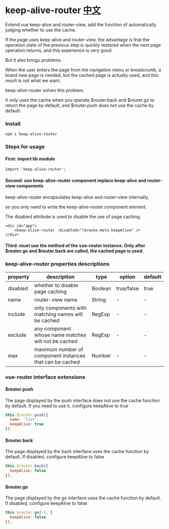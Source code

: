 # keep-alive-router  [中文](./README-CH.md)
Extend vue keep-alive and router-view, add the function of automatically judging whether to use the cache. 

If the page uses keep-alive and router-view, the advantage is that the operation state of the previous step is quickly restored when the next page operation returns, and this experience is very good. 

But it also brings problems. 

When the user enters the page from the navigation menu or breadcrumb, a brand new page is needed, but the cached page is actually used, and this result is not what we want. 

keep-alive-router solves this problem. 

It only uses the cache when you operate $router.back and $router.go to return the page by default, and $router.push does not use the cache by default.

### Install
```npm i keep-alive-router```

### Steps for usage

#### First: import lib module

```
import 'keep-alive-router';
```

#### Second: use keep-alive-router component replace keep-alive and router-view components

keep-alive-router encapsulates keep-alive and router-view internally, 

so you only need to write the keep-alive-router component element.

The disabled attribute is used to disable the use of page caching.

```
<div id="app">
    <keep-alive-router :disabled="!$route.meta.keepAlive" />
</div>
```

#### Third: must use the method of the vue-router instance. Only after $router.go and $router.back are called, the cached page is used.

### keep-alive-router properties descriptions

| property | description | type | option | default |
| --- | --- | --- | --- | --- |
| disabled | whether to disable page caching | Boolean  | true/false | true |
| name | router-view name | String  | - | - |
| include | only components with matching names will be cached | RegExp  | - | - |
| exclude | any component whose name matches will not be cached | RegExp  | - | - |
| max | maximum number of component instances that can be cached | Number  | - | - |


### vue-router interface extensions

#### $router.push

The page displayed by the push interface does not use the cache function by default. If you need to use it, configure keepAlive to true

```javascript
this.$router.push({
  name: 'list',
  keepAlive: true
});
```
#### $router.back

The page displayed by the back interface uses the cache function by default. If disabled, configure keepAlive to false

```javascript
this.$router.back({
  keepAlive: false
});
```

#### $router.go

The page displayed by the go interface uses the cache function by default. If disabled, configure keepAlive to false

```javascript
this.$router.go(-1, {
  keepAlive: false
});
```
